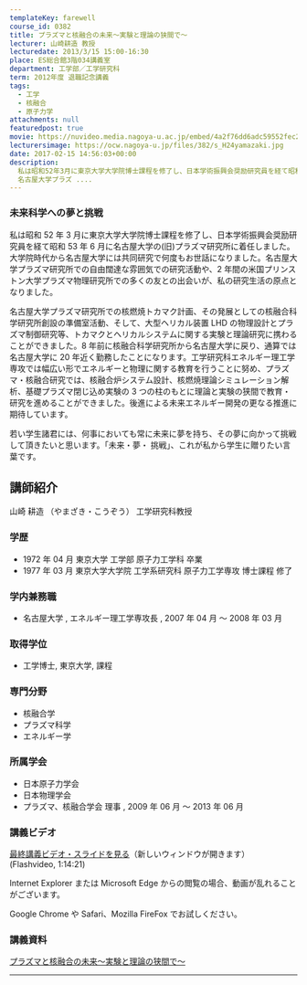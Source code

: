 ```yaml
---
templateKey: farewell
course_id: 0382
title: プラズマと核融合の未来〜実験と理論の狭間で〜
lecturer: 山崎耕造 教授
lecturedate: 2013/3/15 15:00-16:30
place: ES総合館3階034講義室
department: 工学部／工学研究科
term: 2012年度 退職記念講義
tags:
  - 工学
  - 核融合
  - 原子力学
attachments: null
featuredpost: true
movie: https://nuvideo.media.nagoya-u.ac.jp/embed/4a2f76dd6adc59552fec2f32b48ec2861daed73d
lecturersimage: https://ocw.nagoya-u.jp/files/382/s_H24yamazaki.jpg
date: 2017-02-15 14:56:03+00:00
description:
  私は昭和52年3月に東京大学大学院博士課程を修了し、日本学術振興会奨励研究員を経て昭和53年6月に名古屋大学の(旧)プラズマ研究所に着任しました。大学院時代から名古屋大学には共同研究で何度もお世話になりました。名古屋大学プラズマ研究所での自由闊達な雰囲気での研究活動や、2年間の米国プリンストン大学プラズマ物理研究所での多くの友との出会いが、私の研究生活の原点となりました。
  名古屋大学プラズ ....
---
```


### 未来科学への夢と挑戦

私は昭和 52 年 3 月に東京大学大学院博士課程を修了し、日本学術振興会奨励研究員を経て昭和 53 年 6 月に名古屋大学の(旧)プラズマ研究所に着任しました。大学院時代から名古屋大学には共同研究で何度もお世話になりました。名古屋大学プラズマ研究所での自由闊達な雰囲気での研究活動や、2 年間の米国プリンストン大学プラズマ物理研究所での多くの友との出会いが、私の研究生活の原点となりました。

名古屋大学プラズマ研究所での核燃焼トカマク計画、その発展としての核融合科学研究所創設の準備室活動、そして、大型ヘリカル装置 LHD の物理設計とプラズマ制御研究等、トカマクとヘリカルシステムに関する実験と理論研究に携わることができました。8 年前に核融合科学研究所から名古屋大学に戻り、通算では名古屋大学に 20 年近く勤務したことになります。工学研究科エネルギー理工学専攻では幅広い形でエネルギーと物理に関する教育を行うことに努め、プラズマ・核融合研究では、核融合炉システム設計、核燃焼理論シミュレーション解析、基礎プラズマ閉じ込め実験の 3 つの柱のもとに理論と実験の狭間で教育・研究を進めることができました。後進による未来エネルギー開発の更なる推進に期待しています。

若い学生諸君には、何事においても常に未来に夢を持ち、その夢に向かって挑戦して頂きたいと思います。「未来・夢・ 挑戦」、これが私から学生に贈りたい言葉です。

## 講師紹介

山崎 耕造 （やまざき・こうぞう） 工学研究科教授

### 学歴

- 1972 年 04 月 東京大学 工学部 原子力工学科 卒業
- 1977 年 03 月 東京大学大学院 工学系研究科 原子力工学専攻 博士課程 修了

### 学内兼務職

- 名古屋大学 , エネルギー理工学専攻長 , 2007 年 04 月 〜 2008 年 03 月

### 取得学位

- 工学博士, 東京大学, 課程

### 専門分野

- 核融合学
- プラズマ科学
- エネルギー学

### 所属学会

- 日本原子力学会
- 日本物理学会
- プラズマ、核融合学会 理事 , 2009 年 06 月 〜 2013 年 06 月

### 講義ビデオ

[最終講義ビデオ・スライドを見る](https://ocw.nagoya-u.jp/resource/2012_lastlecture_yamazaki/)（新しいウィンドウが開きます） (Flashvideo, 1:14:21)

Internet Explorer または Microsoft Edge からの閲覧の場合、動画が乱れることがございます。

Google Chrome や Safari、Mozilla FireFox でお試しください。

### 講義資料

[プラズマと核融合の未来〜実験と理論の狭間で〜](https://ocw.nagoya-u.jp/files/382/H24yamazakiLL_materials.pdf)

---
